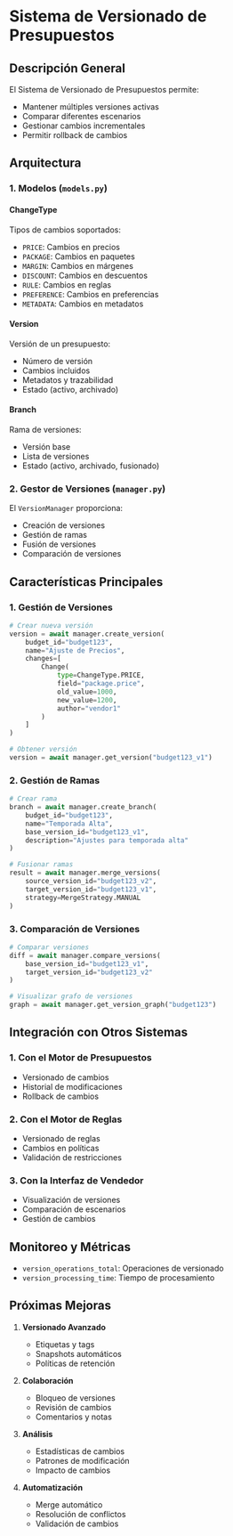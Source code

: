 # Sistema de Versionado de Presupuestos

## Descripción General

El Sistema de Versionado de Presupuestos permite:
- Mantener múltiples versiones activas
- Comparar diferentes escenarios
- Gestionar cambios incrementales
- Permitir rollback de cambios

## Arquitectura

### 1. Modelos (`models.py`)

#### ChangeType
Tipos de cambios soportados:
- `PRICE`: Cambios en precios
- `PACKAGE`: Cambios en paquetes
- `MARGIN`: Cambios en márgenes
- `DISCOUNT`: Cambios en descuentos
- `RULE`: Cambios en reglas
- `PREFERENCE`: Cambios en preferencias
- `METADATA`: Cambios en metadatos

#### Version
Versión de un presupuesto:
- Número de versión
- Cambios incluidos
- Metadatos y trazabilidad
- Estado (activo, archivado)

#### Branch
Rama de versiones:
- Versión base
- Lista de versiones
- Estado (activo, archivado, fusionado)

### 2. Gestor de Versiones (`manager.py`)

El `VersionManager` proporciona:
- Creación de versiones
- Gestión de ramas
- Fusión de versiones
- Comparación de versiones

## Características Principales

### 1. Gestión de Versiones
```python
# Crear nueva versión
version = await manager.create_version(
    budget_id="budget123",
    name="Ajuste de Precios",
    changes=[
        Change(
            type=ChangeType.PRICE,
            field="package.price",
            old_value=1000,
            new_value=1200,
            author="vendor1"
        )
    ]
)

# Obtener versión
version = await manager.get_version("budget123_v1")
```

### 2. Gestión de Ramas
```python
# Crear rama
branch = await manager.create_branch(
    budget_id="budget123",
    name="Temporada Alta",
    base_version_id="budget123_v1",
    description="Ajustes para temporada alta"
)

# Fusionar ramas
result = await manager.merge_versions(
    source_version_id="budget123_v2",
    target_version_id="budget123_v1",
    strategy=MergeStrategy.MANUAL
)
```

### 3. Comparación de Versiones
```python
# Comparar versiones
diff = await manager.compare_versions(
    base_version_id="budget123_v1",
    target_version_id="budget123_v2"
)

# Visualizar grafo de versiones
graph = await manager.get_version_graph("budget123")
```

## Integración con Otros Sistemas

### 1. Con el Motor de Presupuestos
- Versionado de cambios
- Historial de modificaciones
- Rollback de cambios

### 2. Con el Motor de Reglas
- Versionado de reglas
- Cambios en políticas
- Validación de restricciones

### 3. Con la Interfaz de Vendedor
- Visualización de versiones
- Comparación de escenarios
- Gestión de cambios

## Monitoreo y Métricas

- `version_operations_total`: Operaciones de versionado
- `version_processing_time`: Tiempo de procesamiento

## Próximas Mejoras

1. **Versionado Avanzado**
   - Etiquetas y tags
   - Snapshots automáticos
   - Políticas de retención

2. **Colaboración**
   - Bloqueo de versiones
   - Revisión de cambios
   - Comentarios y notas

3. **Análisis**
   - Estadísticas de cambios
   - Patrones de modificación
   - Impacto de cambios

4. **Automatización**
   - Merge automático
   - Resolución de conflictos
   - Validación de cambios
